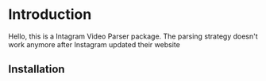 # Introduction

Hello, this is a Intagram Video Parser package. The parsing strategy doesn't work anymore after Instagram updated their website

## Installation

<!-- ```
> npm install insta-dl
```

## Example

```javascript
const instaDL = require("insta-dl");

instaDL
  .getReelInfo("https://www.instagram.com/reel/CrQ9TvAAuRe/")
  .then((data) => console.log(data));
```

## Output

```javascript
{
  author: {
    id: 'ken.rsn',
    image: 'https://scontent.cdninstagram.com/v/t51.2885-19/338819651_236282702295484_2279478049368151471_n.jpg?stp=dst-jpg_s100x100&_nc_cat=102&ccb=1-7&_nc_sid=8ae9d6&_nc_ohc=QRMNfycDZmAAX9FGxPf&_nc_ht=scontent.cdninstagram.com&oh=00_AfDfnCyrAjbRBHSGJPirD6KpdqNXVpU5zOeCC59KNyukLQ&oe=64A39CD2',
    name: 'Ken Rosner'
  },
  video: {
    likesCount: 100413,
    commentCount: 183,
    '@type': 'http://schema.org/VideoObject',
    uploadDate: '2023-04-20T09:39:00-07:00',
    description: '100K likes, 183 comments - Ken Rosner (@ken.rsn) on Instagram: "Quote of the day.\n' +
      '\n' +
      '#grind #health #challenge #fitness #mindsetquotes #development #inspiration #f..."',
    name: 'Ken Rosner on Instagram: "Quote of the day.\n' +
      '\n' +
      '#grind #health #challenge #fitness #mindsetquotes #development #inspiration #focus #quoteoftheday #aesthetic #stoicism #dedication"',
    caption: 'Quote of the day.\n' +
      '\n' +
      '#grind #health #challenge #fitness #mindsetquotes #development #inspiration #focus #quoteoftheday #aesthetic #stoicism #dedication',
    height: '1280',
    width: '720',
    contentUrl: 'https://scontent.cdninstagram.com/o1/v/t16/f1/m82/7E4DADE8464B3190C4DE9E38C5E11192_video_dashinit.mp4?efg=eyJ2ZW5jb2RlX3RhZyI6InZ0c192b2RfdXJsZ2VuLjcyMC5jbGlwcyJ9&_nc_ht=scontent.cdninstagram.com&_nc_cat=108&vs=1599966017182295_1270402677&_nc_vs=HBksFQIYT2lnX3hwdl9yZWVsc19wZXJtYW5lbnRfcHJvZC83RTREQURFODQ2NEIzMTkwQzRERTlFMzhDNUUxMTE5Ml92aWRlb19kYXNoaW5pdC5tcDQVAALIAQAVABgkR0x1TWJoUWw2S1F1ZGxJR0FNYTdEcmFUN1o1S2JxX0VBQUFGFQICyAEAKAAYABsBiAd1c2Vfb2lsATEVAAAmoKzi9sPR4z8VAigCQzMsF0A3TMzMzMzNGBJkYXNoX2Jhc2VsaW5lXzFfdjERAHUAAA%3D%3D&ccb=9-4&oh=00_AfDX1E7NnUiPqePoBToLh6-mnt6dNKa3quX3SY4uVvwN3g&oe=647D902F&_nc_sid=c07a80&_nc_rid=3ff8084028',
    thumbnailUrl: 'https://scontent.cdninstagram.com/v/t51.36329-15/342248927_3372903832949729_1979314125548670501_n.jpg?stp=dst-jpg_s640x640&_nc_cat=102&ccb=1-7&_nc_sid=8ae9d6&_nc_ohc=uupVv7UNsMAAX_muvX2&_nc_ht=scontent.cdninstagram.com&oh=00_AfC3nX26bI93Br85p9RTBm8m4iLRc7Qm9SthEBxHF_p5MQ&oe=648112C7',
    genre: [],
    keywords: [],
    interactionStatistic: null
  }
}
```

## Access Direct download url at

```javascript
reelInfo.video.contentUrl;
```
# insta-dl -->
